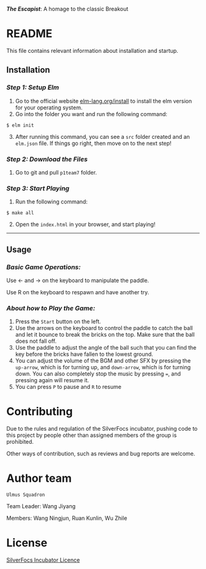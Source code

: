 ***The Escapist***: A homage to the classic Breakout

# **README**
This file contains relevant information about installation and startup.

## Installation
### _Step 1: Setup Elm_
1. Go to the official website [elm-lang.org/install](http://guide.elm-lang.org/install/elm.html) to install the elm version for your operating system.
2. Go into the folder you want and run the following command: 
```
$ elm init
```
3. After running this command, you can see a `src` folder created and an `elm.json` file. If things go right, then move on to the next step!

### _Step 2: Download the Files_
1. Go to git and pull `p1team7` folder.

### _Step 3: Start Playing_
1. Run the following command:
```
$ make all
```
2. Open the `index.html` in your browser, and start playing!

----------
## Usage
### _Basic Game Operations:_
Use $\leftarrow$ and $\rightarrow$ on the keyboard to manipulate the paddle.

Use R on the keyboard to respawn and have another try.

### _About how to Play the Game:_
1. Press the `Start` button on the left.
2. Use the arrows on the keyboard to control the paddle to catch the ball and let it bounce to break the bricks on the top. Make sure that the ball does not fall off.
3. Use the paddle to adjust the angle of the ball such that you can find the key before the bricks have fallen to the lowest ground.
4. You can adjust the volume of the BGM and other SFX by pressing the `up-arrow`, which is for turning up, and `down-arrow`, which is for turning down. You can also completely stop the music by pressing `=`, and pressing again will resume it.
5. You can press `P` to pause and `R` to resume


# Contributing
Due to the rules and regulation of the SilverFocs incubator, pushing code to this project by people other than assigned members of the group is prohibited. 

Other ways of contribution, such as reviews and bug reports are welcome.

# Author team 
	Ulmus Squadron
Team Leader: Wang Jiyang

Members: Wang Ningjun, Ruan Kunlin, Wu Zhile

# License 
[SilverFocs Incubator Licence](https://focs.ji.sjtu.edu.cn/silverfocs/markdown/license) 
